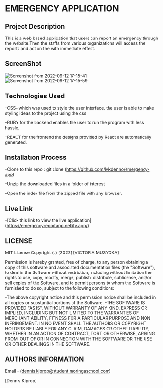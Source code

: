 # EMERGENCY APPLICATION
## Project Description
This is a web based application that users can report an emergency through the website.Then the staffs from various organizations will access the reports and act on the with immediate effect.

## ScreenShot
![Screenshot from 2022-09-12 17-15-41](https://user-images.githubusercontent.com/104482846/189677250-ca96b726-a85c-42e4-83a0-34f99975cc17.png)
![Screenshot from 2022-09-12 17-15-59](https://user-images.githubusercontent.com/104482846/189677322-3f1219c2-98b1-42ad-9e82-f5c15d1a0cb0.png)



## Technologies Used
 
 -CSS- which was used to style the user interface.
 the user is able to make styling ideas to the project using the css

 -RUBY for the backend
enables the user to run the program with less hassle.

 -REACT for the frontend
 the designs provided by React are automatically generated.

 



## Installation Process
-Clone to this repo : git clone (https://github.com/Mkdenno/emergency-app)

 -Unzip the downloaded files in a folder of interest

-Open the index file from the zipped file with any browser.




## Live Link

-[Click this link to view the live application]  (https://emergencyreportapp.netlify.app/)
## LICENSE

MIT License
Copyright (c) [2022] [VICTORIA MUSYOKA]

Permission is hereby granted, free of charge, to any person obtaining a copy of this software and associated documentation files (the "Software"), to deal in the Software without restriction, including without limitation the rights to use, copy, modify, merge, publish, distribute, sublicense, and/or sell copies of the Software, and to permit persons to whom the Software is furnished to do so, subject to the following conditions:

-The above copyright notice and this permission notice shall be included in all copies or substantial portions of the Software.
-THE SOFTWARE IS PROVIDED "AS IS", WITHOUT WARRANTY OF ANY KIND, EXPRESS OR IMPLIED, INCLUDING BUT NOT LIMITED TO THE WARRANTIES OF MERCHANT ABILITY, FITNESS FOR A PARTICULAR PURPOSE AND NON INFRINGEMENT. IN NO EVENT SHALL THE AUTHORS OR COPYRIGHT HOLDERS BE LIABLE FOR ANY CLAIM, DAMAGES OR OTHER LIABILITY, WHETHER IN AN ACTION OF CONTRACT, TORT OR OTHERWISE, ARISING FROM, OUT OF OR IN CONNECTION WITH THE SOFTWARE OR THE USE OR OTHER DEALINGS IN THE SOFTWARE.

## AUTHORS INFORMATION

Email -  (dennis.kiprop@student.moringaschool.com)

[Dennis Kiprop]
